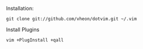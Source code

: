 Installation:

    git clone git://github.com/vheon/dotvim.git ~/.vim

Install Plugins

    vim +PlugInstall +qall
